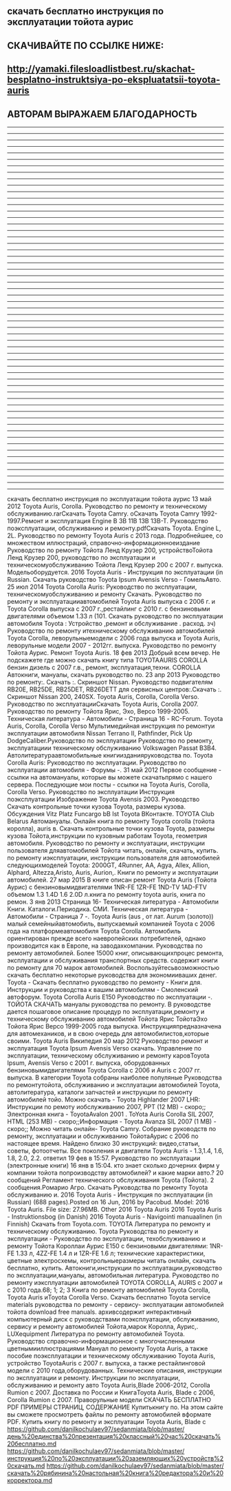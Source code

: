 скачать бесплатно инструкция по эксплуатации тойота аурис
--------------------------------------------------
СКАЧИВАЙТЕ ПО ССЫЛКЕ НИЖЕ:
--------------------------------------------------
http://yamaki.filesloadlistbest.ru/skachat-besplatno-instruktsiya-po-ekspluatatsii-toyota-auris
--------------------------------------------------
АВТОРАМ ВЫРАЖАЕМ БЛАГОДАРНОСТЬ
--------------------------------------------------
--------------------------------------------------
--------------------------------------------------
--------------------------------------------------
--------------------------------------------------
--------------------------------------------------
--------------------------------------------------
--------------------------------------------------
--------------------------------------------------
--------------------------------------------------
--------------------------------------------------
--------------------------------------------------
--------------------------------------------------
--------------------------------------------------
--------------------------------------------------
--------------------------------------------------
--------------------------------------------------
--------------------------------------------------
--------------------------------------------------
--------------------------------------------------
--------------------------------------------------
--------------------------------------------------
--------------------------------------------------
--------------------------------------------------
--------------------------------------------------
--------------------------------------------------
--------------------------------------------------
--------------------------------------------------
--------------------------------------------------
--------------------------------------------------
--------------------------------------------------
--------------------------------------------------
--------------------------------------------------
--------------------------------------------------
--------------------------------------------------
--------------------------------------------------
--------------------------------------------------
--------------------------------------------------
--------------------------------------------------
--------------------------------------------------
--------------------------------------------------
--------------------------------------------------
--------------------------------------------------
--------------------------------------------------
--------------------------------------------------
--------------------------------------------------
--------------------------------------------------
--------------------------------------------------
--------------------------------------------------
--------------------------------------------------
--------------------------------------------------
--------------------------------------------------
--------------------------------------------------
--------------------------------------------------
--------------------------------------------------
--------------------------------------------------
--------------------------------------------------
--------------------------------------------------
скачать бесплатно инструкция по эксплуатации тойота аурис 13 май 2012  Toyota Auris, Corolla. Руководство по ремонту и техническому обслуживанию.rarСкачать Toyota Camry. oСкачать Toyota Camry 1992-1997.Ремонт и эксплуатация  Engine B 3B 11B 13B 13B-T. Руководство поэксплуатации, обслуживанию и ремонту.pdfСкачать Toyota. Engine L, 2L. Руководство по ремонту Toyota Auris с 2013 года. Подробнейшее, со множеством иллюстраций, справочно-информационноеиздание Руководство по ремонту Тойота Ленд Крузер 200, устройствоТойота Ленд Крузер 200, руководство по эксплуатации и техническомуобслуживанию Тойота Ленд Крузер 200 с 2007 г. выпуска. Модельоборудуется. 2016 Toyota Auris - Инструкция по эксплуатации (in Russian. Скачать руководство Toyota Ipsum Avensis Verso - ГомельАвто. 25 июл 2014  Toyota Corolla  Auris: Руководство по эксплуатации, техническомуобслуживанию и ремонту Скачать. Руководство по ремонту и эксплуатацииавтомобилей Toyota Auris выпуска с 2006 г. и Toyota Corolla выпуска с 2007 г.,рестайлинг с 2010 г. с бензиновыми двигателями объемом 1.33 л (101. Скачать руководство по эксплуатации автомобиля Toyota : Устройство ,ремонт и обслуживание .  расход. зч) Руководство по ремонту итехническому обслуживанию автомобилей Toyota Corolla, леворульныемодели с 2006 года выпуска и Toyota Auris, леворульные модели 2007 - 2012гг. выпуска. Руководство по ремонту Тойота Аурис. Ремонт Toyota Auris. 18 фев 2013  Добрый всем вечер. Не подскажете где можно скачать книгу типа TOYOTAAURIS  COROLLA бензин  дизель с 2007 г.в., ремонт, эксплуатация,техни.
COROLLA  Автокниги, мануалы, скачать руководство по. 23 апр 2013  Руководство по ремонту:. Скачать :. Cкриншот Nissan. Руководство подвигателям RB20E, RB25DE, RB25DET, RB26DETT для сервисных центров:.Скачать :. Cкриншот Nissan 200, 240SX.  Toyota Auris, Corolla, Corolla Verso. Руководство по эксплуатацииСкачать Toyota Auris, Corolla 2007. Руководство по ремонту Тойота Ярис, Эхо, Версо 1999-2005. Техническая литература - Автомобили - Страница 16 - RC-Forum. Toyota Auris, Corolla, Corolla Verso  Мультимедийная инструкция по ремонтуи эксплуатации автомобиля Nissan Terrano II, Pathfinder, Pick Up  DodgeCaliber.Руководство по эксплуатации  Руководство по ремонту, эксплуатациии техническому обслуживанию Volkswagen Passat B3B4. Автолитератураавтомобильные книгиизданияруководства по. Toyota Corolla  Auris: Руководство по эксплуатации. Руководство по эксплуатации автомобиля - Форумы -. 31 май 2012  Первое сообщение - ссылки на автомануалы, которые вы можете скачатьпрямо с нашего сервера. Последующие мои посты - ссылки на  Toyota Auris, Corolla, Corolla Verso. Руководство по эксплуатации  Инструкция поэксплуатации Изображение Toyota Avensis 2003. Руководство
Скачать контрольные точки кузова Toyota, размеры кузова. Обсуждения  Vitz  Platz  Funcargo bB  Ist  Toyota  ВКонтакте. TOYOTA Club Belarus  Автомануалы. Онлайн книга по ремонту Toyota corolla (тойота королла), auris в. Скачать контрольные точки кузова Toyota, размеры кузова Тойота,инструкции по кузовным работам Toyota, геометрия автомобиля. Руководство по ремонту и эксплуатации, инструкции пользователя дляавтомобилей Тойота читать, онлайн, скачать, купить.  по ремонту иэксплуатации, инструкции пользователя для автомобилей следующихмоделей Toyota: 2000GT, 4Runner, AA, Agya, Allex, Allion, Alphard, Altezza,Aristo, Auris, Aurion,. Книги по ремонту и эксплуатации автомобилей. 27 мар 2015  В книге описан ремонт Toyota Auris (Тойота Аурис) с бензиновымидвигателями 1NR-FE  1ZR-FE  1ND-TV  1AD-FTV объемом 1.3  1.4D  1.6 2.0D л.книга по ремонту toyota auris, книга по ремон. 3 янв 2013  Страница 16- Техническая литература - Автомобили Книги. Каталоги.Периодика. СМИ.
Техническая литература - Автомобили - Страница 7 -. Toyota Auris (aus , от лат. Aurum (золото))  малый семейныйавтомобиль, выпускаемый компанией Toyota с 2006 года на платформеавтомобиля Toyota Corolla. Автомобиль ориентирован прежде всего наевропейских потребителей, однако производится как в Европе, на заводахкомпании. Руководства по ремонту автомобилей. Более 15000 книг, описывающихпроцес ремонта, эксплуатации и обслуживания транспортных средств. содержит книги по ремонту для 70 марок автомобилей. Воспользуйтесьвозможностью скачать бесплатно некоторые руководства для экономииваших денег. Toyota - Скачать бесплатно руководство по ремонту - Книги для. Инструкции и руководства к вашим автомобилям - Смоленский автофорум. Toyota Corolla  Auris E150 Руководство по эксплуатации -. ТОЙОТА СКАЧАТЬ мануалы руководства по ремонту. В руководстве дается пошаговое описание процедур по эксплуатации,ремонту и техническому обслуживанию автомобилей Тойота Ярис  ТойотаЭхо  Тойота Ярис Версо 1999-2005 года выпуска. Инструкцияпредназначена для автомехаников, и в свою очередь для автомобилистов,которые своими. Toyota Auris  Википедия
20 мар 2012  Руководство ремонт и эксплуатация Toyota Ipsum Avensis Verso скачать. Управление по эксплуатации, техническому обслуживанию и ремонту каровToyota Ipsum, Avensis Verso с 2001 г. выпуска, оборудованных бензиновымидвигателями  Toyota Corolla с 2006 и Auris с 2007 гг. выпуска. В категории Toyota собраны наиболее популяные Руководства по ремонтутойота, обслуживанию и эксплуатации автомобилей Toyota, автолитература, каталоги запчастей и инструкции по ремонту автомобилей тойо. Можно скачать - Toyota Highlander 2007 LHR: Инструкции по ремоту иобслуживанию 2007, PPT (12 MB) - скоро;; Электронная книга - ToyotaAvalon 2001 . ToYota Auris  Corolla SIL 2007, HTML (253 MB) - скоро;;Информация - Toyota Avanza SIL 2007 (1 MB) - скоро;; Можно читать онлайн- Toyota Camry. Собрание руководств по ремонту, эксплуатации и обслуживанию ТойотаАурис с 2006 по настоящее время. Найдено близко 30 инструкций: видео,статьи, советы, фотоотчеты. Все поколения и двигатели Toyota Auris - 1.3,1.4, 1.6, 1.8, 2.0, 2.2. ответил 19 фев в 15:57. Руководство по эксплуатации (электронные книги) 16 янв в 15:04. кто знает сколько дочерних фирм у компании тойота попроизводству автомобилей? и какие марки авто.? 20 сообщений Регламент технического обслуживания Toyota (Тойота). 2 сообщения.Ромарио Агро. Скачать Руководства по ремонту Toyota обслуживанию и. 2016 Toyota Auris - Инструкция по эксплуатации (in Russian) (688 pages).Posted on 16 Jun, 2016 by Pacobud. Model: 2016 Toyota Auris. File size: 27.96MB. Other 2016 Toyota Auris  2016 Toyota Auris - Instruktionsbog (in Danish) 2016 Toyota Auris - Navigointi manuaalinen (in Finnish)  Скачать from Toyota.com. TOYOTA Литература по ремонту и техническому обслуживанию. Toyota Руководства по ремонту и эксплуатации -
Руководство по эксплуатации, техобслуживанию и ремонту Тойота Короллаи Аурис Е150 с бензиновыми двигателями: 1NR-FE 1.33 л, 4ZZ-FE 1.4 л и 1ZR-FE 1.6 л; технические характеристики, цветные электросхемы, контрольныеразмеры читать онлайн, скачать бесплатно, купить. Автокниги,инструкции по эксплуатации,руководство по эксплуатации,мануалы, автомобильная литература.  Руководство по ремонту иэксплуатации автомобилей TOYOTA COROLLA, AURIS с 2007 и с 2010 года.68; 1; 2; 3  Книга по ремонту автомобилей Toyota Corolla, Toyota Auris иToyota Corolla Verso. Скачать бесплатно Toyota service materials руководства по ремонту - сервису- эксплуатации автомобилей тойота download free manuals.  архивсодержит интерактивный компьютерный диск с руководствами поэксплуатации, обслуживанию, сервису и ремонту автомобилей Тойота,марок Королла, Аурис,. LUXequipment  Литература по ремонту автомобилей Toyota. Руководство справочно-информационное с многочисленными цветнымииллюстрациями Мануал по ремонту Toyota Auris, а также пособие поэксплуатации и техническому обслуживанию Toyota Auris, устройство ToyotaAuris с 2007 г. выпуска, а также рестайлинговой модели с 2010 года,оборудованных. Технические описания, инструкции по эксплуатации и ремонту. Инструкции по эксплуатации, обслуживанию и ремонту авто Toyota Auris,Blade 2006-2012, Corolla Rumion с 2007. Доставка по России и  КнигаToyota Auris, Blade с 2006, Corolla Rumion c 2007. Праворульные модели СКАЧАТЬ БЕСПЛАТНО PDF ПРИМЕРЫ СТРАНИЦ, СОДЕРЖАНИЕ Купитькнигу по. На этом сайте вы сможете просмотреть файлы по ремонту автомобилей вформате PDF. Купить книгу по ремонту и эксплуатации Toyota Auris, Blade с
https://github.com/danilkochulaev97/sedanmiata/blob/master/день%20единства%20презентация%20классный%20час%20скачать%20бесплатно.md
https://github.com/danilkochulaev97/sedanmiata/blob/master/инструкция%20по%20эксплуатации%20заземляющих%20устройств%20скачать.md
https://github.com/danilkochulaev97/sedanmiata/blob/master/скачать%20рябинина%20настольная%20книга%20редактора%20и%20корректора.md
